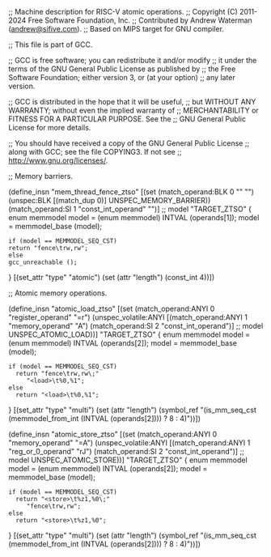;; Machine description for RISC-V atomic operations.
;; Copyright (C) 2011-2024 Free Software Foundation, Inc.
;; Contributed by Andrew Waterman (andrew@sifive.com).
;; Based on MIPS target for GNU compiler.

;; This file is part of GCC.

;; GCC is free software; you can redistribute it and/or modify
;; it under the terms of the GNU General Public License as published by
;; the Free Software Foundation; either version 3, or (at your option)
;; any later version.

;; GCC is distributed in the hope that it will be useful,
;; but WITHOUT ANY WARRANTY; without even the implied warranty of
;; MERCHANTABILITY or FITNESS FOR A PARTICULAR PURPOSE.  See the
;; GNU General Public License for more details.

;; You should have received a copy of the GNU General Public License
;; along with GCC; see the file COPYING3.  If not see
;; <http://www.gnu.org/licenses/>.

;; Memory barriers.

(define_insn "mem_thread_fence_ztso"
  [(set (match_operand:BLK 0 "" "")
	(unspec:BLK [(match_dup 0)] UNSPEC_MEMORY_BARRIER))
   (match_operand:SI 1 "const_int_operand" "")]  ;; model
  "TARGET_ZTSO"
  {
    enum memmodel model = (enum memmodel) INTVAL (operands[1]);
    model = memmodel_base (model);

    if (model == MEMMODEL_SEQ_CST)
	return "fence\trw,rw";
    else
	gcc_unreachable ();
  }
  [(set_attr "type" "atomic")
   (set (attr "length") (const_int 4))])

;; Atomic memory operations.

(define_insn "atomic_load_ztso<mode>"
  [(set (match_operand:ANYI 0 "register_operand" "=r")
	(unspec_volatile:ANYI
	    [(match_operand:ANYI 1 "memory_operand" "A")
	     (match_operand:SI 2 "const_int_operand")]  ;; model
	 UNSPEC_ATOMIC_LOAD))]
  "TARGET_ZTSO"
  {
    enum memmodel model = (enum memmodel) INTVAL (operands[2]);
    model = memmodel_base (model);

    if (model == MEMMODEL_SEQ_CST)
      return "fence\trw,rw\;"
	     "<load>\t%0,%1";
    else
      return "<load>\t%0,%1";
  }
  [(set_attr "type" "multi")
   (set (attr "length")
	(symbol_ref "(is_mm_seq_cst (memmodel_from_int (INTVAL (operands[2]))) ? 8
		      : 4)"))])


(define_insn "atomic_store_ztso<mode>"
  [(set (match_operand:ANYI 0 "memory_operand" "=A")
	(unspec_volatile:ANYI
	    [(match_operand:ANYI 1 "reg_or_0_operand" "rJ")
	     (match_operand:SI 2 "const_int_operand")]  ;; model
	 UNSPEC_ATOMIC_STORE))]
  "TARGET_ZTSO"
  {
    enum memmodel model = (enum memmodel) INTVAL (operands[2]);
    model = memmodel_base (model);

    if (model == MEMMODEL_SEQ_CST)
      return "<store>\t%z1,%0\;"
	     "fence\trw,rw";
    else
      return "<store>\t%z1,%0";
  }
  [(set_attr "type" "multi")
   (set (attr "length")
	(symbol_ref "(is_mm_seq_cst (memmodel_from_int (INTVAL (operands[2]))) ? 8
		      : 4)"))])
